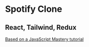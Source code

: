# Spotify Clone

## React, Tailwind, Redux

[Based on a JavaScript Mastery tutorial](https://www.youtube.com/watch?v=I1cpb0tYV74&list=PL6QREj8te1P6wX9m5KnicnDVEucbOPsqR&index=3)